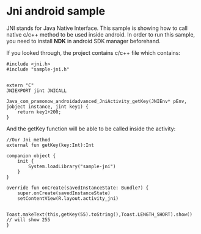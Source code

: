 # Jni android sample

JNI stands for Java Native Interface. This sample is showing how to call native c/c++ method to be used inside android.
In order to run this sample, you need to install <b>NDK</b> in android SDK manager beforehand.

If you looked through, the project contains c/c++ file which contains:

    #include <jni.h>
    #include "sample-jni.h"


    extern "C"
    JNIEXPORT jint JNICALL

    Java_com_pramonow_androidadvanced_JniActivity_getKey(JNIEnv* pEnv, jobject instance, jint key1) {
        return key1+200;
    }
    
And the getKey function will be able to be called inside the activity:

    //Our Jni method
    external fun getKey(key:Int):Int

    companion object {
        init {
            System.loadLibrary("sample-jni")
        }
    }

    override fun onCreate(savedInstanceState: Bundle?) {
        super.onCreate(savedInstanceState)
        setContentView(R.layout.activity_jni)

        Toast.makeText(this,getKey(55).toString(),Toast.LENGTH_SHORT).show() // will show 255
    }
